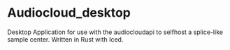 # Audiocloud_desktop
Desktop Application for use with the audiocloudapi to selfhost a splice-like sample center. Written in Rust with Iced.
